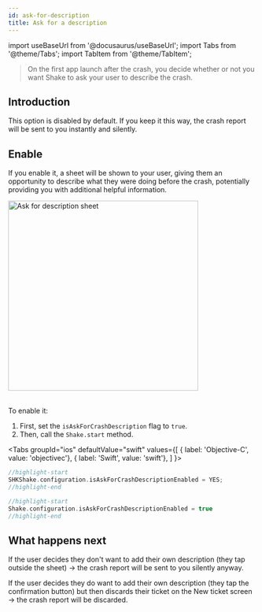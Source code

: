 ```yaml
---
id: ask-for-description
title: Ask for a description
---
```


import useBaseUrl from '@docusaurus/useBaseUrl';
import Tabs from '@theme/Tabs'; 
import TabItem from '@theme/TabItem';

>On the first app launch after the crash, you decide whether or not you want Shake to ask your user to describe the crash.


## Introduction

This option is disabled by default. If you keep it this way, the crash report will be sent to you instantly and silently.


## Enable

If you enable it, a sheet will be shown to your user, giving them an opportunity to describe what they were doing before the crash,
potentially providing you with additional helpful information.

<table class="media-container media-container-highlighted mt-40 mb-40 pb-80">
<img
  alt="Ask for description sheet"
  width="386"
  src={useBaseUrl('img/ask-for-description@2x.png')}
/>
</table>

To enable it:
1. First, set the `isAskForCrashDescription` flag to `true`.
1. Then, call the `Shake.start` method.

<Tabs
  groupId="ios"
  defaultValue="swift"
  values={[
    { label: 'Objective-C', value: 'objectivec'},
    { label: 'Swift', value: 'swift'},
  ]
}>

<TabItem value="objectivec">

```objectivec title="AppDelegate.m"
//highlight-start 
SHKShake.configuration.isAskForCrashDescriptionEnabled = YES;
//highlight-end
```

</TabItem><TabItem value="swift">

```swift title="AppDelegate.swift"
//highlight-start
Shake.configuration.isAskForCrashDescriptionEnabled = true
//highlight-end
```

</TabItem></Tabs>

## What happens next

If the user decides they don't want to add their own description (they tap outside the sheet) → the crash report will be sent to you silently anyway.

If the user decides they do want to add their own description (they tap the confirmation button) but then discards their ticket on the New ticket screen → the crash report will be discarded.